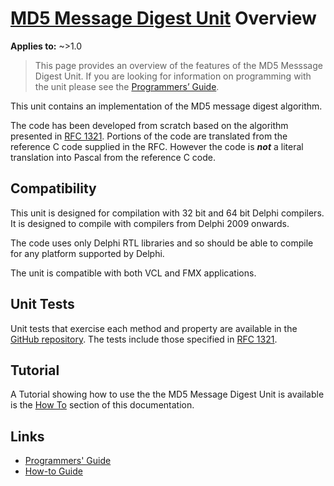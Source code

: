 # [MD5 Message Digest Unit](../index.md) Overview

**Applies to:** ~>1.0

> This page provides an overview of the features of the MD5 Messsage Digest Unit. If you are looking for information on programming with the unit please see the [Programmers’ Guide](./API.md).

This unit contains an implementation of the MD5 message digest algorithm.

The code has been developed from scratch based on the algorithm presented in [RFC 1321](https://www.rfc-editor.org/rfc/rfc1321). Portions of the code are translated from the reference C code supplied in the RFC. However the code is ***not*** a literal translation into Pascal from the reference C code.

## Compatibility

This unit is designed for compilation with 32 bit and 64 bit Delphi compilers. It is designed to compile with compilers from Delphi 2009 onwards.

The code uses only Delphi RTL libraries and so should be able to compile for any platform supported by Delphi.

The unit is compatible with both VCL and FMX applications.

## Unit Tests

Unit tests that exercise each method and property are available in the [GitHub repository](https://github.com/ddablib/md5/tree/develop/Test). The tests include those specified in [RFC 1321](https://www.rfc-editor.org/rfc/rfc1321).

## Tutorial

A Tutorial showing how to use the the MD5 Message Digest Unit is available is the [How To](./HowTo.md) section of this documentation.  

## Links

* [Programmers' Guide](./API.md)
* [How-to Guide](./HowTo.md)
